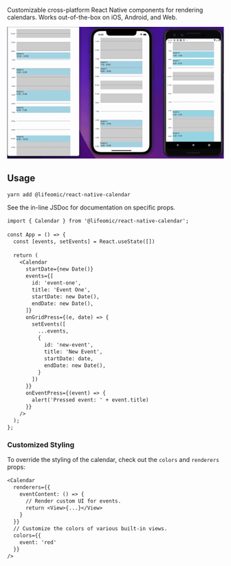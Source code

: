 Customizable cross-platform React Native components for rendering calendars. Works out-of-the-box on iOS, Android, and Web.

![example](./example.gif)

## Usage

```
yarn add @lifeomic/react-native-calendar
```

See the in-line JSDoc for documentation on specific props.

```tsx
import { Calendar } from '@lifeomic/react-native-calendar';

const App = () => {
  const [events, setEvents] = React.useState([])

  return (
    <Calendar
      startDate={new Date()}
      events={[
        id: 'event-one',
        title: 'Event One',
        startDate: new Date(),
        endDate: new Date(),
      ]}
      onGridPress={(e, date) => {
        setEvents([
          ...events,
          {
            id: 'new-event',
            title: 'New Event',
            startDate: date,
            endDate: new Date(),
          }
        ])
      }}
      onEventPress={(event) => {
        alert('Pressed event: ' + event.title)
      }}
    />
  );
};
```

### Customized Styling

To override the styling of the calendar, check out the `colors` and `renderers` props:

```tsx
<Calendar
  renderers={{
    eventContent: () => {
      // Render custom UI for events.
      return <View>{...}</View>
    }
  }}
  // Customize the colors of various built-in views.
  colors={{
    event: 'red'
  }}
/>
```
